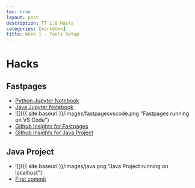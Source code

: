 ```yaml
---
toc: true
layout: post
description: TT 1.0 Hacks
categories: [markdown]
title: Week 1 - Tools Setup
---
```

# Hacks

## Fastpages
- [Python Jupyter Notebook](https://peacekeeper6.github.io/fastpages/jupyter/2022/08/22/pythonnb.html)
- [Java Jupyter Notebook](https://peacekeeper6.github.io/fastpages/jupyter/2022/08/22/javanb.html)
- ![]({{ site.baseurl }}/images/fastpagesvscode.png "Fastpages running on VS Code")
- [Github Insights for Fastpages](https://github.com/peacekeeper6/fastpages/graphs/commit-activity)
- [Github Insights for Java Project](https://github.com/peacekeeper6/spring-portfolio/graphs/commit-activity)

## Java Project
- ![]({{ site.baseurl }}/images/java.png "Java Project running on localhost")
- [First commit](https://github.com/peacekeeper6/spring-portfolio/commit/84f048ead4d50ae1937714d577f81196e76efa6f)
